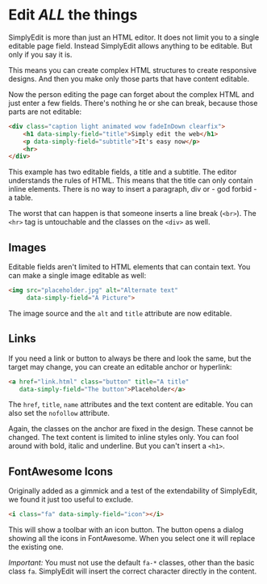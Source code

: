 # Edit _ALL_ the things

SimplyEdit is more than just an HTML editor. It does not limit you to a single editable page field. Instead SimplyEdit allows anything to be editable. But only if you say it is.

This means you can create complex HTML structures to create responsive designs. And then you make only those parts that have content editable.

Now the person editing the page can forget about the complex HTML and just enter a few fields. There's nothing he or she can break, because those parts are not editable:

```html
<div class="caption light animated wow fadeInDown clearfix">
    <h1 data-simply-field="title">Simply edit the web</h1>
    <p data-simply-field="subtitle">It's easy now</p>
    <hr>
</div>
```

This example has two editable fields, a title and a subtitle. The editor understands the rules of HTML. This means that the title can only contain inline elements. There is no way to insert a paragraph, div or - god forbid - a table.

The worst that can happen is that someone inserts a line break (`<br>`). The `<hr>` tag is untouchable and the classes on the `<div>` as well.

## Images

Editable fields aren't limited to HTML elements that can contain text. You can make a single image editable as well:

```html
<img src="placeholder.jpg" alt="Alternate text"
     data-simply-field="A Picture">
```

The image source and the `alt` and `title` attribute are now editable.

## Links

If you need a link or button to always be there and look the same, but the target may change, you can create an editable anchor or hyperlink:

```html
<a href="link.html" class="button" title="A title"
   data-simply-field="The button">Placeholder</a>
```

The `href`, `title`, `name` attributes and the text content are editable. You can also set the `nofollow` attribute.

Again, the classes on the anchor are fixed in the design. These cannot be changed. The text content is limited to inline styles only. You can fool around with bold, italic and underline. But you can't insert a `<h1>`.

## FontAwesome Icons

Originally added as a gimmick and a test of the extendability of SimplyEdit, we found it just too useful to exclude.

```html
<i class="fa" data-simply-field="icon"></i>
```

This will show a toolbar with an icon button. The button opens a dialog showing all the icons in FontAwesome. When you select one it will replace the existing one. 

*Important:* You must not use the default `fa-*` classes, other than the basic class `fa`. SimplyEdit will insert the correct character directly in the content.  


